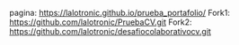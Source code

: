 pagina: https://lalotronic.github.io/prueba_portafolio/
Fork1: https://github.com/lalotronic/PruebaCV.git
Fork2: https://github.com/lalotronic/desafiocolaborativocv.git
